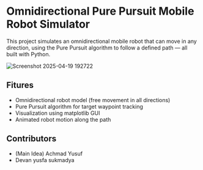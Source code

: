 # Omnidirectional Pure Pursuit Mobile Robot Simulator

This project simulates an omnidirectional mobile robot that can move in any direction, using the Pure Pursuit algorithm to follow a defined path — all built with Python.

![Screenshot 2025-04-19 192722](https://github.com/user-attachments/assets/8e6d1791-8b49-4fb8-8cfc-c9691a5eed8b)


## Fitures
- Omnidirectional robot model (free movement in all directions)
- Pure Pursuit algorithm for target waypoint tracking
- Visualization using matplotlib GUI
- Animated robot motion along the path

## Contributors
- (Main Idea) Achmad Yusuf
- Devan yusfa sukmadya
